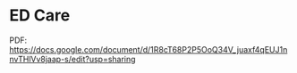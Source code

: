 # ED Care

PDF:
https://docs.google.com/document/d/1R8cT68P2P5OoQ34V_juaxf4qEUJ1nnvTHlVv8jaap-s/edit?usp=sharing